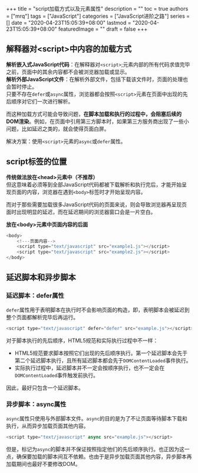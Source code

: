+++
title = "script加载方式以及元素属性"
description = ""
toc = true
authors = ["mrq"]
tags = ["JavaScript"]
categories = ["JavaScript进阶之路"]
series = []
date =  "2020-04-23T15:05:39+08:00"
lastmod = "2020-04-23T15:05:39+08:00"
featuredImage = ""
draft = false
+++

## 解释器对&#60;script&#62;中内容的加载方式  

**解析嵌入式JavaScript代码**：在解释器对`<script>`;元素内部的所有代码求值完毕之前，页面中的其余内容都不会被浏览器加载或显示。  
**解析外部JavaScript文件**：在解析外部文件，包括下载该文件时，页面的处理也会暂时停止。  
只要不存在`defer`或`async`属性，浏览器都会按照`<script>`元素在页面中出现的先后顺序对它们一次进行解析。  

而这种加载方式可能会导致问题，**在脚本加载和执行的过程中，会阻塞后续的DOM渲染**。例如，在页面中引用第三方脚本时，如果第三方服务商出现了一些小问题，比如延迟之类的，就会使得页面白屏。  

解决方案：使用`<script>`元素的`async`或`defer`属性。  

## script标签的位置  

**传统做法放在&#60;head&#62;元素中（不推荐）**  
但这意味着必须等到全部JavaScript代码都被下载解析和执行完后，才能开始呈现页面的内容，浏览器在遇到`<body>`标签时才开始呈现内容。  

而对于那些需要加载很多JavaScript代码的页面来说，则会导致浏览器再呈现页面时出现明显的延迟，而在延迟期间的浏览器窗口会是一片空白。  

**放在&#60;body&#62;元素中页面内容的后面**  

```javascript
<body>
    <!---页面内容-->
    <script type="text/javascript" src="example1.js"></script>
    <script type="text/javascript" src="example2.js"></script>
</body>
```

## 延迟脚本和异步脚本

### 延迟脚本：defer属性  

`defer`属性用于表明脚本在执行时不会影响页面的构造，即，表明脚本会被延迟到整个页面都解析完毕后再运行。  

```javascript
<script type="text/javascript" defer="defer" src="example.js"></script>
```

对于脚本执行的先后顺序，HTML5规范和实际执行过程中不一样：  

- HTML5规范要求脚本按照它们出现的先后顺序执行。第一个延迟脚本会先于第二个延迟脚本执行，且所有延迟脚本都会先于`DOMContentLoaded`事件执行。
- 实际执行过程中，延迟脚本并不一定会按顺序执行，也不一定会在`DOMContentLoaded`事件触发前执行。  

因此，最好只包含一个延迟脚本。  

### 异步脚本：async属性

`async`属性只使用与外部脚本文件。`async`的目的是为了不让页面等待脚本下载和执行，从而异步加载页面其他内容。  

```javascript
<script type="text/javascript" async src="example.js"></script>
```

但是，标记为`async`的脚本并不保证按照指定他们的先后顺序执行。也正因为这一点，确保要加载的脚本间互不依赖。也由于是异步加载页面其他内容，异步脚本再加载期间也最好不要修改DOM。  
